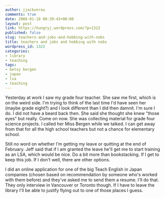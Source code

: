 ```yaml
---
author: jjackunrau
comments: true
date: 2008-01-18 00:39:43+00:00
layout: post
link: https://hungryj.wordpress.com/?p=1322
published: false
slug: teachers-and-jobs-and-hobbing-with-nobs
title: teachers and jobs and hobbing with nobs
wordpress_id: 1322
categories:
- library
- teaching
tags:
- betsy bergen
- japan
- lsa
- teaching
---
```


Yesterday at work I saw my grade four teacher. She saw me first, which is on the weird side. I'm trying to think of the last time I'd have seen her (maybe grade eight?) and I look different than I did then damnit. I'm sure I do. I did not have a beard back then. She said she thought she knew "those eyes" but really. Come on now. She was collecting material for grade four science projects. I called her Miss Bergen while we talked. I can get away from that for all the high school teachers but not a chance for elementary school.

Still no word on whether I'm getting my leave or quitting at the end of February. Jeff said that if I am granted the leave he'll get me to start training as an LSA, which would be nice. Do a bit more than bookstacking. If I get to keep this job. If I don't well, there are other options.

I did an online application for one of the big Teach English in Japan companies (chosen based on recommendation by someone who's worked with them before) and they've asked me to send them a resume. I'll do that. They only interview in Vancouver or Toronto though. If I have to leave the library I'll be able to justify flying out to one of those places I guess.
